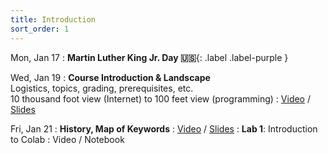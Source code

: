 ```yaml
---
title: Introduction
sort_order: 1
---
```


Mon, Jan 17
: **Martin Luther King Jr. Day 🇺🇸**{: .label .label-purple }

Wed, Jan 19
: **Course Introduction & Landscape** <br/> Logistics, topics, grading, prerequisites, etc. <br/> 10 thousand foot view (Internet) to 100 feet view (programming)
  : [Video](https://courses.grainger.illinois.edu/ece101/sp2022/lectures/ECE101-S22-LECTURE-01.mp4) / [Slides](https://www.dropbox.com/s/ilxtqzygrsaswwx/101-001-introduction-and-landscape.pptx?dl=0)

Fri, Jan 21
: **History, Map of Keywords**
  : [Video](https://courses.grainger.illinois.edu/ece101/sp2022/lectures/ECE101-S22-LECTURE-02.mp4) / [Slides](https://www.dropbox.com/s/b7volhac6j7xrga/101-002-history-keywords.pptx?dl=0)
: **Lab 1**: Introduction to Colab
  : Video / Notebook

